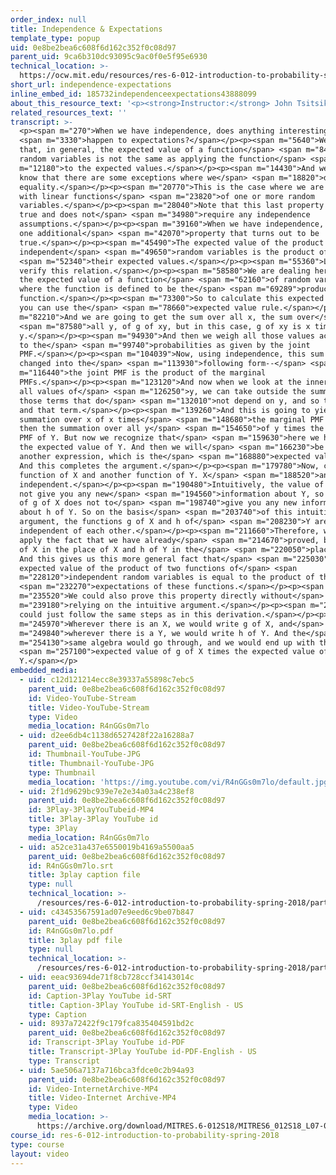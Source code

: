 ```yaml
---
order_index: null
title: Independence & Expectations
template_type: popup
uid: 0e8be2bea6c608f6d162c352f0c08d97
parent_uid: 9ca6b310dc93095c9ac0f0e5f95e6930
technical_location: >-
  https://ocw.mit.edu/resources/res-6-012-introduction-to-probability-spring-2018/part-i-the-fundamentals/independence-expectations
short_url: independence-expectations
inline_embed_id: 185732independenceexpectations43888099
about_this_resource_text: '<p><strong>Instructor:</strong> John Tsitsiklis</p>'
related_resources_text: ''
transcript: >-
  <p><span m="270">When we have independence, does anything interesting</span>
  <span m="3330">happen to expectations?</span></p><p><span m="5640">We know
  that, in general, the expected value of a function</span> <span m="8400">of
  random variables is not the same as applying the function</span> <span
  m="12180">to the expected values.</span></p><p><span m="14430">And we also
  know that there are some exceptions where we</span> <span m="18820">do get
  equality.</span></p><p><span m="20770">This is the case where we are dealing
  with linear functions</span> <span m="23820">of one or more random
  variables.</span></p><p><span m="28040">Note that this last property is always
  true and does not</span> <span m="34980">require any independence
  assumptions.</span></p><p><span m="39160">When we have independence, there is
  one additional</span> <span m="42070">property that turns out to be
  true.</span></p><p><span m="45490">The expected value of the product of two
  independent</span> <span m="49650">random variables is the product of</span>
  <span m="52340">their expected values.</span></p><p><span m="55360">Let us
  verify this relation.</span></p><p><span m="58580">We are dealing here with
  the expected value of a function</span> <span m="62160">of random variables,
  where the function is defined to be the</span> <span m="69289">product
  function.</span></p><p><span m="73300">So to calculate this expected value,
  you can use the</span> <span m="78660">expected value rule.</span></p><p><span
  m="82210">And we are going to get the sum over all x, the sum over</span>
  <span m="87580">all y, of g of xy, but in this case, g of xy is x times
  y.</span></p><p><span m="94930">And then we weigh all those values according
  to the</span> <span m="99740">probabilities as given by the joint
  PMF.</span></p><p><span m="104039">Now, using independence, this sum can be
  changed into the</span> <span m="113930">following form--</span> <span
  m="116440">the joint PMF is the product of the marginal
  PMFs.</span></p><p><span m="123120">And now when we look at the inner sum over
  all values of</span> <span m="126250">y, we can take outside the summation
  those terms that do</span> <span m="132010">not depend on y, and so this term
  and that term.</span></p><p><span m="139260">And this is going to yield a
  summation over x of x times</span> <span m="148680">the marginal PMF of X, and
  then the summation over all y</span> <span m="154650">of y times the marginal
  PMF of Y. But now we recognize that</span> <span m="159630">here we have just
  the expected value of Y. And then we will</span> <span m="166230">be left with
  another expression, which is the</span> <span m="168880">expected value of X.
  And this completes the argument.</span></p><p><span m="179780">Now, consider a
  function of X and another function of Y. X</span> <span m="188520">and Y are
  independent.</span></p><p><span m="190480">Intuitively, the value of X does
  not give you any new</span> <span m="194560">information about Y, so the value
  of g of X does not to</span> <span m="198740">give you any new information
  about h of Y. So on the basis</span> <span m="203740">of this intuitive
  argument, the functions g of X and h of</span> <span m="208230">Y are also
  independent of each other.</span></p><p><span m="211660">Therefore, we can
  apply the fact that we have already</span> <span m="214670">proved, but with g
  of X in the place of X and h of Y in the</span> <span m="220050">place of Y.
  And this gives us this more general fact that</span> <span m="225030">the
  expected value of the product of two functions of</span> <span
  m="228120">independent random variables is equal to the product of the</span>
  <span m="232270">expectations of these functions.</span></p><p><span
  m="235520">We could also prove this property directly without</span> <span
  m="239180">relying on the intuitive argument.</span></p><p><span m="241690">We
  could just follow the same steps as in this derivation.</span></p><p><span
  m="245970">Wherever there is an X, we would write g of X, and</span> <span
  m="249840">wherever there is a Y, we would write h of Y. And the</span> <span
  m="254130">same algebra would go through, and we would end up with the</span>
  <span m="257100">expected value of g of X times the expected value of h of
  Y.</span></p>
embedded_media:
  - uid: c12d121214ecc8e39337a55898c7ebc5
    parent_uid: 0e8be2bea6c608f6d162c352f0c08d97
    id: Video-YouTube-Stream
    title: Video-YouTube-Stream
    type: Video
    media_location: R4nGGs0m7lo
  - uid: d2ee6db4c1138d6527428f22a16288a7
    parent_uid: 0e8be2bea6c608f6d162c352f0c08d97
    id: Thumbnail-YouTube-JPG
    title: Thumbnail-YouTube-JPG
    type: Thumbnail
    media_location: 'https://img.youtube.com/vi/R4nGGs0m7lo/default.jpg'
  - uid: 2f1d9629bc939e7e2e34a03a4c238ef8
    parent_uid: 0e8be2bea6c608f6d162c352f0c08d97
    id: 3Play-3PlayYouTubeid-MP4
    title: 3Play-3Play YouTube id
    type: 3Play
    media_location: R4nGGs0m7lo
  - uid: a52ce31a437e6550019b4169a5500aa5
    parent_uid: 0e8be2bea6c608f6d162c352f0c08d97
    id: R4nGGs0m7lo.srt
    title: 3play caption file
    type: null
    technical_location: >-
      /resources/res-6-012-introduction-to-probability-spring-2018/part-i-the-fundamentals/independence-expectations/R4nGGs0m7lo.srt
  - uid: c43453567591ad07e9eed6c9be07b847
    parent_uid: 0e8be2bea6c608f6d162c352f0c08d97
    id: R4nGGs0m7lo.pdf
    title: 3play pdf file
    type: null
    technical_location: >-
      /resources/res-6-012-introduction-to-probability-spring-2018/part-i-the-fundamentals/independence-expectations/R4nGGs0m7lo.pdf
  - uid: eeac93694de71f8cb728ccf34143014c
    parent_uid: 0e8be2bea6c608f6d162c352f0c08d97
    id: Caption-3Play YouTube id-SRT
    title: Caption-3Play YouTube id-SRT-English - US
    type: Caption
  - uid: 8937a72422f9c179fca835404591bd2c
    parent_uid: 0e8be2bea6c608f6d162c352f0c08d97
    id: Transcript-3Play YouTube id-PDF
    title: Transcript-3Play YouTube id-PDF-English - US
    type: Transcript
  - uid: 5ae506a7137a716bca3fdce0c2b94a93
    parent_uid: 0e8be2bea6c608f6d162c352f0c08d97
    id: Video-InternetArchive-MP4
    title: Video-Internet Archive-MP4
    type: Video
    media_location: >-
      https://archive.org/download/MITRES.6-012S18/MITRES6_012S18_L07-06_300k.mp4
course_id: res-6-012-introduction-to-probability-spring-2018
type: course
layout: video
---
```

